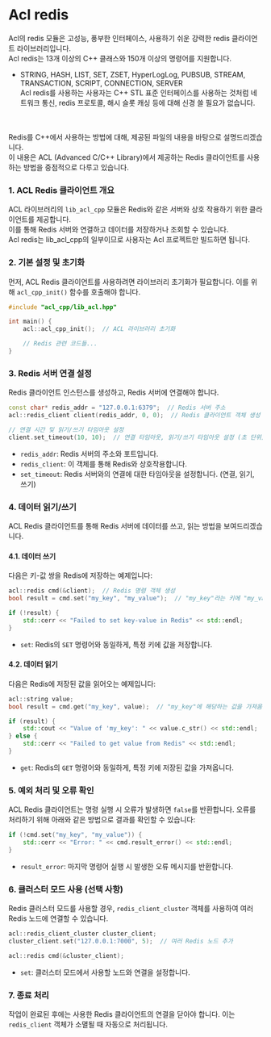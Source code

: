 # Acl redis
Acl의 redis 모듈은 고성능, 풍부한 인터페이스, 사용하기 쉬운 강력한 redis 클라이언트 라이브러리입니다. <br>
Acl redis는 13개 이상의 C++ 클래스와 150개 이상의 명령어를 지원합니다. 
* STRING, HASH, LIST, SET, ZSET, HyperLogLog, PUBSUB, STREAM, TRANSACTION, SCRIPT, CONNECTION, SERVER <br>
Acl redis를 사용하는 사용자는 C++ STL 표준 인터페이스를 사용하는 것처럼 네트워크 통신, redis 프로토콜, 해시 슬롯 캐싱 등에 대해 신경 쓸 필요가 없습니다.

<br><br>
Redis를 C++에서 사용하는 방법에 대해, 제공된 파일의 내용을 바탕으로 설명드리겠습니다. <br>
이 내용은 ACL (Advanced C/C++ Library)에서 제공하는 Redis 클라이언트를 사용하는 방법을 중점적으로 다루고 있습니다.

### 1. ACL Redis 클라이언트 개요

ACL 라이브러리의 `lib_acl_cpp` 모듈은 Redis와 같은 서버와 상호 작용하기 위한 클라이언트를 제공합니다.  <br>
이를 통해 Redis 서버와 연결하고 데이터를 저장하거나 조회할 수 있습니다. <br>
Acl redis는 lib_acl_cpp의 일부이므로 사용자는 Acl 프로젝트만 빌드하면 됩니다. <br>

### 2. 기본 설정 및 초기화

먼저, ACL Redis 클라이언트를 사용하려면 라이브러리 초기화가 필요합니다. 이를 위해 `acl_cpp_init()` 함수를 호출해야 합니다.

```cpp
#include "acl_cpp/lib_acl.hpp"

int main() {
    acl::acl_cpp_init();  // ACL 라이브러리 초기화

    // Redis 관련 코드들...
}
```

### 3. Redis 서버 연결 설정

Redis 클라이언트 인스턴스를 생성하고, Redis 서버에 연결해야 합니다.

```cpp
const char* redis_addr = "127.0.0.1:6379";  // Redis 서버 주소
acl::redis_client client(redis_addr, 0, 0);  // Redis 클라이언트 객체 생성

// 연결 시간 및 읽기/쓰기 타임아웃 설정
client.set_timeout(10, 10);  // 연결 타임아웃, 읽기/쓰기 타임아웃 설정 (초 단위)
```

- `redis_addr`: Redis 서버의 주소와 포트입니다.
- `redis_client`: 이 객체를 통해 Redis와 상호작용합니다.
- `set_timeout`: Redis 서버와의 연결에 대한 타임아웃을 설정합니다. (연결, 읽기, 쓰기)

### 4. 데이터 읽기/쓰기

ACL Redis 클라이언트를 통해 Redis 서버에 데이터를 쓰고, 읽는 방법을 보여드리겠습니다.

#### 4.1. 데이터 쓰기

다음은 키-값 쌍을 Redis에 저장하는 예제입니다:

```cpp
acl::redis cmd(&client);  // Redis 명령 객체 생성
bool result = cmd.set("my_key", "my_value");  // "my_key"라는 키에 "my_value" 저장

if (!result) {
    std::cerr << "Failed to set key-value in Redis" << std::endl;
}
```

- `set`: Redis의 `SET` 명령어와 동일하게, 특정 키에 값을 저장합니다.

#### 4.2. 데이터 읽기

다음은 Redis에 저장된 값을 읽어오는 예제입니다:

```cpp
acl::string value;
bool result = cmd.get("my_key", value);  // "my_key"에 해당하는 값을 가져옴

if (result) {
    std::cout << "Value of 'my_key': " << value.c_str() << std::endl;
} else {
    std::cerr << "Failed to get value from Redis" << std::endl;
}
```

- `get`: Redis의 `GET` 명령어와 동일하게, 특정 키에 저장된 값을 가져옵니다.

### 5. 예외 처리 및 오류 확인

ACL Redis 클라이언트는 명령 실행 시 오류가 발생하면 `false`를 반환합니다. 오류를 처리하기 위해 아래와 같은 방법으로 결과를 확인할 수 있습니다:

```cpp
if (!cmd.set("my_key", "my_value")) {
    std::cerr << "Error: " << cmd.result_error() << std::endl;
}
```

- `result_error`: 마지막 명령어 실행 시 발생한 오류 메시지를 반환합니다.

### 6. 클러스터 모드 사용 (선택 사항)

Redis 클러스터 모드를 사용할 경우, `redis_client_cluster` 객체를 사용하여 여러 Redis 노드에 연결할 수 있습니다.

```cpp
acl::redis_client_cluster cluster_client;
cluster_client.set("127.0.0.1:7000", 5);  // 여러 Redis 노드 추가

acl::redis cmd(&cluster_client);
```

- `set`: 클러스터 모드에서 사용할 노드와 연결을 설정합니다.

### 7. 종료 처리

작업이 완료된 후에는 사용한 Redis 클라이언트의 연결을 닫아야 합니다. 이는 `redis_client` 객체가 소멸될 때 자동으로 처리됩니다.



